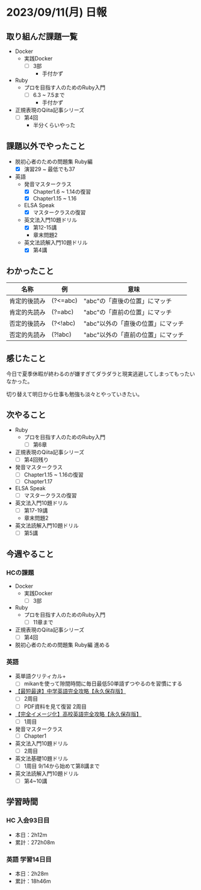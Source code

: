 # 2023/09/11(月) 日報

## 取り組んだ課題一覧

- Docker
  - 実践Docker
    - [ ] 3部
      - 手付かず

- Ruby
  - プロを目指す人のためのRuby入門
    - [ ] 6.3 ~ 7.5まで
      - 手付かず

- 正規表現のQiita記事シリーズ
  - [ ] 第4回
    - 半分くらいやった

## 課題以外でやったこと

- 脱初心者のための問題集 Ruby編
  - [x] 演習29 ~ 最低でも37

- 英語
  - 発音マスタークラス
    - [x] Chapter1.6 ~ 1.14の復習
    - [x] Chapter1.15 ~ 1.16
  - ELSA Speak
    - [x] マスタークラスの復習
  - 英文法入門10題ドリル
    - [x] 第12-15講
    - 章末問題2
  - 英文法読解入門10題ドリル
    - [x] 第4講

## わかったこと

| 名称         | 例       | 意味                              |
| ------------ | -------- | --------------------------------- |
| 肯定的後読み | (?<=abc) | "abc"の「直後の位置」にマッチ     |
| 肯定的先読み | (?=abc)  | "abc"の「直前の位置」にマッチ     |
| 否定的後読み | (?<!abc) | "abc"以外の「直後の位置」にマッチ |
| 否定的先読み | (?!abc)  | "abc"以外の「直前の位置」にマッチ |

## 感じたこと

今日で夏季休暇が終わるのが嫌すぎてダラダラと現実逃避してしまってもったいなかった。

切り替えて明日から仕事も勉強も淡々とやっていきたい。

## 次やること

- Ruby
  - プロを目指す人のためのRuby入門
    - [ ] 第6章

- 正規表現のQiita記事シリーズ
  - [ ] 第4回残り

- 発音マスタークラス
  - [ ] Chapter1.15 ~ 1.16の復習
  - [ ] Chapter1.17
- ELSA Speak
  - [ ] マスタークラスの復習
- 英文法入門10題ドリル
  - [ ] 第17-19講
  - 章末問題2
- 英文法読解入門10題ドリル
  - [ ] 第5講

## 今週やること

### HCの課題

- Docker
  - 実践Docker
    - [ ] 3部

- Ruby
  - プロを目指す人のためのRuby入門
    - [ ] 11章まで

- 正規表現のQiita記事シリーズ
  - [ ] 第4回

- 脱初心者のための問題集 Ruby編 進める

### 英語

- 英単語クリティカル+
  - [ ] mikanを使って隙間時間に毎日最低50単語ずつやるのを習慣にする
- [【最短最速】中学英語完全攻略【永久保存版】](https://youtu.be/-d-CgIl1ce4?si=zrok9COv967OIJQ7)
  - [ ] 2周目
  - [ ] PDF資料を見て復習 2周目
- [【完全イメージ化】高校英語完全攻略【永久保存版】](https://youtu.be/BegXZFcipUc?si=JXtKsP6Se6ZMYuBl)
  - [ ] 1周目
- 発音マスタークラス
  - [ ] Chapter1
- 英文法入門10題ドリル
  - [ ] 2周目
- 英文法基礎10題ドリル
  - [ ] 1周目 9/14から始めて第8講まで
- 英文法読解入門10題ドリル
  - [ ] 第4~10講

## 学習時間

### HC 入会93日目

- 本日：2h12m
- 累計：272h08m

### 英語 学習14日目

- 本日：2h28m
- 累計：18h46m
